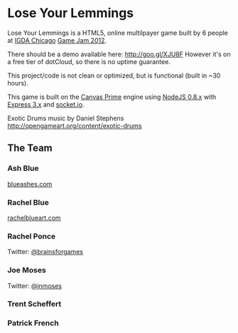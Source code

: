 # Lose Your Lemmings

Lose Your Lemmings is a HTML5, online multilpayer game built by 6 people at [IGDA Chicago](http://igdachicago.com/) [Game Jam 2012](http://t.co/hTUsmaBh).

There should be a demo available here: http://goo.gl/XJU8F
However it's on a free tier of dotCloud, so there is no uptime guarantee.

This project/code is not clean or optimized, but is functional (built in ~30 hours).

This game is built on the [Canvas Prime](https://github.com/ashblue/canvas-prime) engine using [NodeJS 0.8.x](http://nodejs.org) with [Express 3.x](http://expressjs.com/) and [socket.io](http://socket.io/).

Exotic Drums music by Daniel Stephens http://opengameart.org/content/exotic-drums

## The Team

### Ash Blue
[blueashes.com](http://blueashes.com)

### Rachel Blue
[rachelblueart.com](http://rachelblueart.com)

### Rachel Ponce
Twitter: [@brainsforgames](http://twitter.com/brainsforgames)

### Joe Moses
Twitter: [@jnmoses](http://twitter.com/jnmoses)

### Trent Scheffert

### Patrick French 